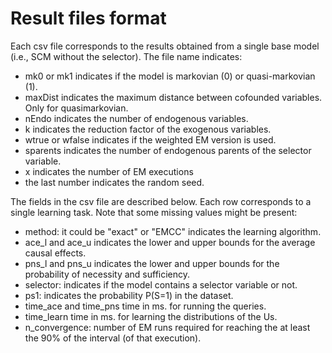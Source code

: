 Result files format
==========================

Each csv file corresponds to the results obtained from a single base model (i.e., SCM without the selector). The file name
indicates:

- mk0 or mk1 indicates if the model is markovian (0) or quasi-markovian (1).
- maxDist indicates the maximum distance between cofounded variables. Only for quasimarkovian.
- nEndo indicates the number of endogenous variables.
- k indicates the reduction factor of the exogenous variables.
- wtrue or wfalse indicates if the weighted EM version is used.
- sparents indicates the number of endogenous parents of the selector variable.
- x indicates the number of EM executions
- the last number indicates the random seed.

The fields in the csv file are described below. Each row corresponds to a single learning task. Note that some missing values might be present:

- method: it could be "exact" or "EMCC" indicates the learning algorithm.
- ace_l and ace_u indicates the lower and upper bounds for the average causal effects.
- pns_l and pns_u indicates the lower and upper bounds for the probability of necessity and sufficiency.
- selector: indicates if the model contains a selector variable or not.
- ps1: indicates the probability P(S=1) in the dataset.
- time_ace and time_pns time in ms. for running the queries.
- time_learn time in ms. for learning the distributions of the Us.
- n_convergence: number of EM runs required for reaching the at least the 90% of the interval (of that execution).

